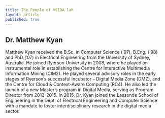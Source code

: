 ```yaml
---
title: The People of VEIDA lab
layout: article
published: true
---
```


## Dr. Matthew Kyan

Matthew Kyan received the B.Sc. in Computer Science (’97), B.Eng. (’98) and PhD (’07) in
Electrical Engineering from the University of Sydney, Australia. He joined Ryerson University
in 2008, where he played an instrumental role in establishing the Centre for Interactive
Multimedia Information Mining (CIM2). He played several advisory roles in the early stages of
Ryerson’s successful incubator – Digital Media Zone (DMZ), and the Centre for Cloud &
Context-Aware Computing (RC4). He also led the launch of a new Master’s program in Digital
Media, serving as Program Director from 2013-2015. In 2015, Dr. Kyan joined the Lassonde
School of Engineering in the Dept. of Electrical Engineering and Computer Science with a
mandate to foster interdisciplinary research in the digital media sector.
